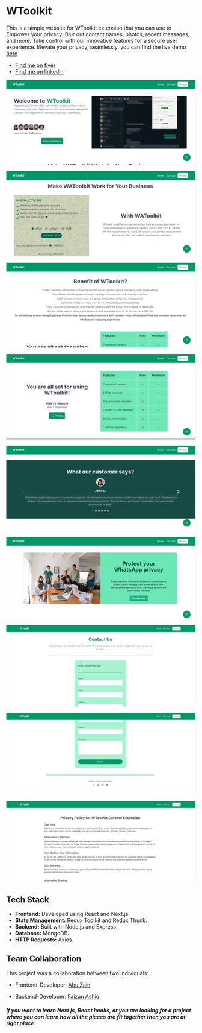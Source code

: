 # WToolkit

This is a simple website for WToolkit extension that you can use to
Empower your privacy: Blur out contact names, photos, recent messages,
and more. Take control with our innovative features for a secure user
experience. Elevate your privacy, seamlessly. you can find the live
demo [ here ](https://whatsapp-toolkit.vercel.app/)

- [Find me on fiver ](https://www.fiverr.com/zainbinramzan/develop-web-applications-with-mern-stack-react-node-express-moongodbplugin-react/README.md)
- [Find me on linkedin](https://www.linkedin.com/in/abu-zain-html-css-javascipt-developer/)

![Project page](./git-images/1.png)

![Project page](./git-images/2.png)

![Project page](./git-images/3.png)

![Project page](./git-images/4.png)

![Project page](./git-images/5.png)

![Project page](./git-images/6.png)

![Project page](./git-images/7.png)

![Project page](./git-images/8.png)

![Project page](./git-images/9.png)

## Tech Stack

- **Frontend:** Developed using React and Next.js.
- **State Management:** Redux Toolkit and Redux Thunk.
- **Backend:** Built with Node.js and Express.
- **Database:** MongoDB.
- **HTTP Requests:** Axios.

## Team Collaboration

This project was a collaboration between two individuals:

- Frontend-Developer:
[Abu Zain](https://www.linkedin.com/in/abu-zain-html-css-javascipt-developer/)
<!-- - ignore-pretier -->
- Backend-Developer:
  [Faizan Ashiq](https://www.linkedin.com/in/faizan-ashiq/)

##### If you want to learn Next js, React hooks, or you are looking for a project where you can learn how all the pieces are fit together then you are at right place
